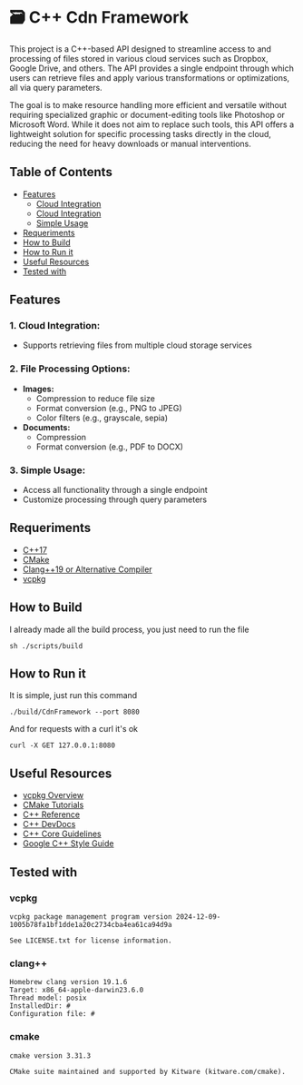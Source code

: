 <h1>🗃️ C++ Cdn Framework</h1>
<p>
This project is a C++-based API designed to streamline access to and processing of files stored in various cloud services such as Dropbox, Google Drive, and others. The API provides a single endpoint through which users can retrieve files and apply various transformations or optimizations, all via query parameters.
</p>
<p>
The goal is to make resource handling more efficient and versatile without requiring specialized graphic or document-editing tools like Photoshop or Microsoft Word. While it does not aim to replace such tools, this API offers a lightweight solution for specific processing tasks directly in the cloud, reducing the need for heavy downloads or manual interventions.
</p>

<h2>Table of Contents</h2>
<ul>
  <li><a href=#features>Features</a>
    <ul>
      <li><a href=#1-cloud-integration>Cloud Integration</a></li>
      <li><a href=#2-file-processing-options>Cloud Integration</a></li>
      <li><a href=#3-simple-usage>Simple Usage</a></li>
    </ul>
  </li>
  <li><a href=#requeriments>Requeriments</a></li>
  <li><a href=#how-to-build>How to Build</a></li>
  <li><a href=#how-to-run-it>How to Run it</a></li>
  <li><a href=#useful-resources>Useful Resources</a></li>
  <li><a href=#tested-with>Tested with</a></li>
</ul>

<h2>Features</h2>

<h3 style=font-weight=bold>1. Cloud Integration:</h3>
<ul>
  <li>Supports retrieving files from multiple cloud storage services</li>
</ul>

<h3 style=font-weight=bold>2. File Processing Options:</h3>
<ul>
  <li><b>Images:</b>
    <ul>
      <li>Compression to reduce file size</li>
      <li>Format conversion (e.g., PNG to JPEG)</li>
      <li>Color filters (e.g., grayscale, sepia)</li>
    </ul>
  </li>
    <li><b>Documents:</b>
    <ul>
      <li>Compression</li>
      <li>Format conversion (e.g., PDF to DOCX)</li>
    </ul>
  </li>
</ul>

<h3 style=font-weight=bold>3. Simple Usage:</h3>
<ul>
  <li>Access all functionality through a single endpoint</li>
  <li>Customize processing through query parameters</li>
</ul>


<h2>Requeriments</h2>
<ul>
  <li><a href=https://en.cppreference.com/w/cpp/17>C++17</a></li>
  <li><a href=https://cmake.org/download/>CMake</a></li>
  <li><a href=https://en.cppreference.com/w/cpp/compiler_support>Clang++19 or Alternative Compiler</a></li>
  <li><a href=https://learn.microsoft.com/en-us/vcpkg/get_started/get-started-vscode?pivots=shell-bash>vcpkg</a></li>
</ul>


<h2>How to Build</h2>

<p>I already made all the build process, you just need to run the file</p>

```shell
sh ./scripts/build
```

<h2>How to Run it</h2>

<p>It is simple, just run this command</p>

```shell
./build/CdnFramework --port 8080
```

<p>And for requests with a curl it's ok</p>

```shell
curl -X GET 127.0.0.1:8080
```

<h2>Useful Resources</h2>
<ul>
  <li><a href=https://learn.microsoft.com/en-us/vcpkg/get_started/overview>vcpkg Overview</a></li>
  <li><a href=https://cmake.org/cmake/help/latest/guide/tutorial/index.html>CMake Tutorials</a></li>
  <li><a href=https://en.cppreference.com/w/>C++ Reference</a></li>
  <li><a href=https://devdocs.io/cpp/>C++ DevDocs</a></li>
  <li><a href=https://cpp-core-guidelines-docs.vercel.app/>C++ Core Guidelines</a></li>
  <li><a href=https://google.github.io/styleguide/cppguide.html>Google C++ Style Guide</a></li>
</ul>

<h2>Tested with</h2>

<h3>vcpkg</h3>

```
vcpkg package management program version 2024-12-09-1005b78fa1bf1dde1a20c2734cba4ea61ca94d9a

See LICENSE.txt for license information.
```

<h3>clang++</h3>

```
Homebrew clang version 19.1.6
Target: x86_64-apple-darwin23.6.0
Thread model: posix
InstalledDir: #
Configuration file: #
```

<h3>cmake</h3>

```
cmake version 3.31.3

CMake suite maintained and supported by Kitware (kitware.com/cmake).
```
